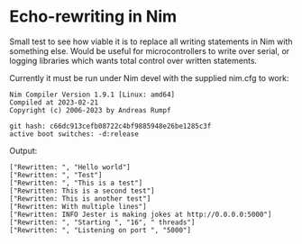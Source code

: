 # Echo-rewriting in Nim

Small test to see how viable it is to replace all writing statements in Nim with
something else. Would be useful for microcontrollers to write over serial, or
logging libraries which wants total control over written statements.

Currently it must be run under Nim devel with the supplied nim.cfg to work:
```
Nim Compiler Version 1.9.1 [Linux: amd64]
Compiled at 2023-02-21
Copyright (c) 2006-2023 by Andreas Rumpf

git hash: c66dc913cefb08722c4bf9885948e26be1285c3f
active boot switches: -d:release
```

Output:
```
["Rewritten: ", "Hello world"]
["Rewritten: ", "Test"]
["Rewritten: ", "This is a test"]
["Rewritten: This is a second test"]
["Rewritten: This is another test"]
["Rewritten: With multiple lines"]
["Rewritten: INFO Jester is making jokes at http://0.0.0.0:5000"]
["Rewritten: ", "Starting ", "16", " threads"]
["Rewritten: ", "Listening on port ", "5000"]
```
